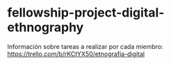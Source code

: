# fellowship-project-digital-ethnography

Información sobre tareas a realizar por cada miembro:
https://trello.com/b/rKCtYX50/etnografía-digital
